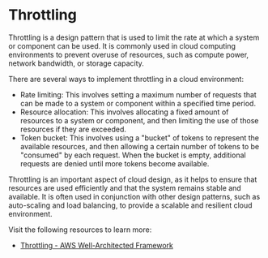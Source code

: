 # Throttling

Throttling is a design pattern that is used to limit the rate at which a system or component can be used. It is commonly used in cloud computing environments to prevent overuse of resources, such as compute power, network bandwidth, or storage capacity.

There are several ways to implement throttling in a cloud environment:

* Rate limiting: This involves setting a maximum number of requests that can be made to a system or component within a specified time period.
* Resource allocation: This involves allocating a fixed amount of resources to a system or component, and then limiting the use of those resources if they are exceeded.
* Token bucket: This involves using a "bucket" of tokens to represent the available resources, and then allowing a certain number of tokens to be "consumed" by each request. When the bucket is empty, additional requests are denied until more tokens become available.

Throttling is an important aspect of cloud design, as it helps to ensure that resources are used efficiently and that the system remains stable and available. It is often used in conjunction with other design patterns, such as auto-scaling and load balancing, to provide a scalable and resilient cloud environment.

Visit the following resources to learn more:

- [Throttling - AWS Well-Architected Framework](https://aws.amazon.com/architecture/well-architected/serverless/patterns/throttling/)
